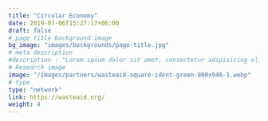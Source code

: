 ```yaml
---
title: "Circular Economy"
date: 2019-07-06T15:27:17+06:00
draft: false
# page title background image
bg_image: "images/backgrounds/page-title.jpg"
# meta description
#description : "Lorem ipsum dolor sit amet, consectetur adipisicing elit, sed do eiusmod tempor incididunt ut labore. dolore magna aliqua. Ut enim ad minim veniam, quis nostrud."
# Research image
image: "/images/partners/wasteaid-square-ident-green-800x946-1.webp"
# type
type: "network"
link: https://wasteaid.org/
weight: 4
---
```

